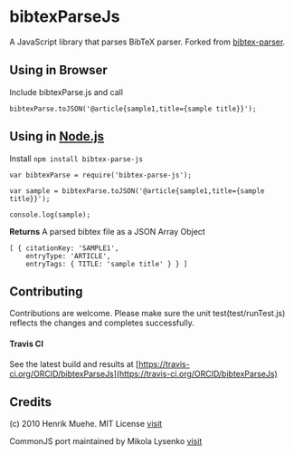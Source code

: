bibtexParseJs
=============
A JavaScript library that parses BibTeX parser. Forked from 
[bibtex-parser](https://github.com/mikolalysenko/bibtex-parser).


## Using in Browser
Include bibtexParse.js and call 

```
bibtexParse.toJSON('@article{sample1,title={sample title}}');
```

## Using in [Node.js](http://nodejs.org/)
Install     ```npm install bibtex-parse-js```

```
var bibtexParse = require('bibtex-parse-js');

var sample = bibtexParse.toJSON('@article{sample1,title={sample title}}');

console.log(sample);
``` 

**Returns** A parsed bibtex file as a JSON Array Object

```
[ { citationKey: 'SAMPLE1',
    entryType: 'ARTICLE',
    entryTags: { TITLE: 'sample title' } } ]
```

## Contributing
   Contributions are welcome. Please make sure the unit test(test/runTest.js) reflects the
   changes and completes successfully. 

#### Travis CI
See the latest build and results at [https://travis-ci.org/ORCID/bibtexParseJs](https://travis-ci.org/ORCID/bibtexParseJs)

## Credits
(c) 2010 Henrik Muehe.  MIT License 
[visit](https://code.google.com/p/bibtex-js/)


CommonJS port maintained by Mikola Lysenko 
[visit](https://github.com/mikolalysenko/bibtex-parser)
